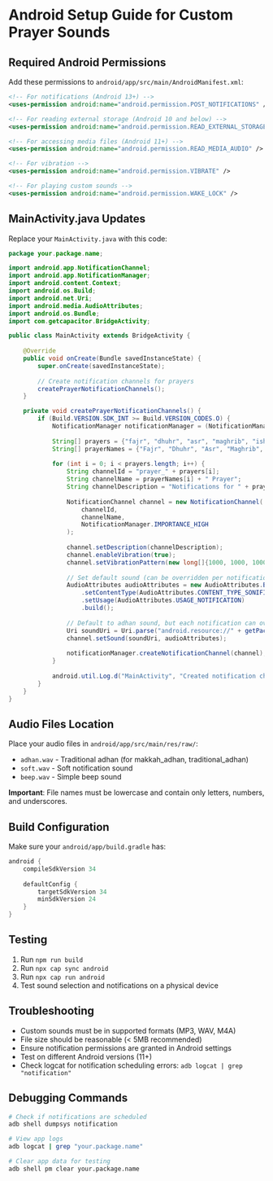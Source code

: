 
# Android Setup Guide for Custom Prayer Sounds

## Required Android Permissions

Add these permissions to `android/app/src/main/AndroidManifest.xml`:

```xml
<!-- For notifications (Android 13+) -->
<uses-permission android:name="android.permission.POST_NOTIFICATIONS" />

<!-- For reading external storage (Android 10 and below) -->
<uses-permission android:name="android.permission.READ_EXTERNAL_STORAGE" />

<!-- For accessing media files (Android 11+) -->
<uses-permission android:name="android.permission.READ_MEDIA_AUDIO" />

<!-- For vibration -->
<uses-permission android:name="android.permission.VIBRATE" />

<!-- For playing custom sounds -->
<uses-permission android:name="android.permission.WAKE_LOCK" />
```

## MainActivity.java Updates

Replace your `MainActivity.java` with this code:

```java
package your.package.name;

import android.app.NotificationChannel;
import android.app.NotificationManager;
import android.content.Context;
import android.os.Build;
import android.net.Uri;
import android.media.AudioAttributes;
import android.os.Bundle;
import com.getcapacitor.BridgeActivity;

public class MainActivity extends BridgeActivity {
    
    @Override
    public void onCreate(Bundle savedInstanceState) {
        super.onCreate(savedInstanceState);
        
        // Create notification channels for prayers
        createPrayerNotificationChannels();
    }

    private void createPrayerNotificationChannels() {
        if (Build.VERSION.SDK_INT >= Build.VERSION_CODES.O) {
            NotificationManager notificationManager = (NotificationManager) getSystemService(Context.NOTIFICATION_SERVICE);
            
            String[] prayers = {"fajr", "dhuhr", "asr", "maghrib", "isha"};
            String[] prayerNames = {"Fajr", "Dhuhr", "Asr", "Maghrib", "Isha"};
            
            for (int i = 0; i < prayers.length; i++) {
                String channelId = "prayer_" + prayers[i];
                String channelName = prayerNames[i] + " Prayer";
                String channelDescription = "Notifications for " + prayers[i] + " prayer times";
                
                NotificationChannel channel = new NotificationChannel(
                    channelId, 
                    channelName, 
                    NotificationManager.IMPORTANCE_HIGH
                );
                
                channel.setDescription(channelDescription);
                channel.enableVibration(true);
                channel.setVibrationPattern(new long[]{1000, 1000, 1000, 1000, 1000});
                
                // Set default sound (can be overridden per notification)
                AudioAttributes audioAttributes = new AudioAttributes.Builder()
                    .setContentType(AudioAttributes.CONTENT_TYPE_SONIFICATION)
                    .setUsage(AudioAttributes.USAGE_NOTIFICATION)
                    .build();
                
                // Default to adhan sound, but each notification can override this
                Uri soundUri = Uri.parse("android.resource://" + getPackageName() + "/" + R.raw.adhan);
                channel.setSound(soundUri, audioAttributes);
                
                notificationManager.createNotificationChannel(channel);
            }
            
            android.util.Log.d("MainActivity", "Created notification channels for all prayers");
        }
    }
}
```

## Audio Files Location

Place your audio files in `android/app/src/main/res/raw/`:
- `adhan.wav` - Traditional adhan (for makkah_adhan, traditional_adhan)
- `soft.wav` - Soft notification sound  
- `beep.wav` - Simple beep sound

**Important**: File names must be lowercase and contain only letters, numbers, and underscores.

## Build Configuration

Make sure your `android/app/build.gradle` has:

```gradle
android {
    compileSdkVersion 34
    
    defaultConfig {
        targetSdkVersion 34
        minSdkVersion 24
    }
}
```

## Testing

1. Run `npm run build`
2. Run `npx cap sync android`
3. Run `npx cap run android`
4. Test sound selection and notifications on a physical device

## Troubleshooting

- Custom sounds must be in supported formats (MP3, WAV, M4A)
- File size should be reasonable (< 5MB recommended)
- Ensure notification permissions are granted in Android settings
- Test on different Android versions (11+)
- Check logcat for notification scheduling errors: `adb logcat | grep "notification"`

## Debugging Commands

```bash
# Check if notifications are scheduled
adb shell dumpsys notification

# View app logs
adb logcat | grep "your.package.name"

# Clear app data for testing
adb shell pm clear your.package.name
```
